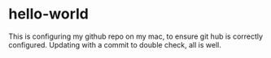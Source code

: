 # hello-world
This is configuring my github repo on my mac, to ensure git hub is correctly configured. 
Updating with a commit to double check, all is well. 
